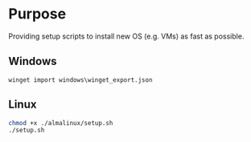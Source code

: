 # Purpose

Providing setup scripts to install new OS (e.g. VMs) as fast as possible.

## Windows

```pwsh
winget import windows\winget_export.json
```

## Linux

```bash
chmod +x ./almalinux/setup.sh
./setup.sh
```
